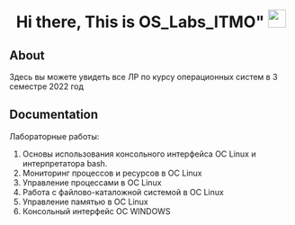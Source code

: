 <h1 align="center">Hi there, This is OS_Labs_ITMO"
<img src="https://github.com/blackcater/blackcater/raw/main/images/Hi.gif" height="32"/></h1>

## About
Здесь вы можете увидеть все ЛР по курсу операционных систем  в 3 семестре 2022 год 

## Documentation

Лабораторные работы:
1) Основы использования консольного интерфейса ОС Linux и интерпретатора 
bash.
2) Мониторинг процессов и ресурсов в ОС Linux
3) Управление процессами в ОС Linux
4) Работа с файлово-каталожной системой в ОС Linux
5) Управление памятью в ОС Linux
6) Консольный интерфейс ОС WINDOWS
